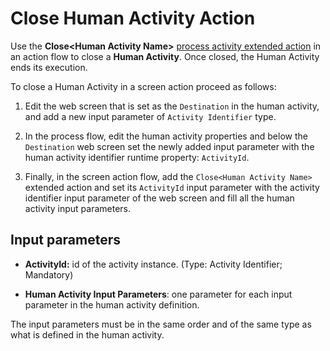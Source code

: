 # Close Human Activity Action

Use the **Close&lt;Human Activity Name&gt;** [process activity extended action](intro.md) in an action flow to close a **Human Activity**. Once closed, the Human Activity ends its execution.

To close a Human Activity in a screen action proceed as follows:

1. Edit the web screen that is set as the `Destination` in the human activity, and add a new input parameter of `Activity Identifier` type.

2. In the process flow, edit the human activity properties and below the `Destination` web screen set the newly added input parameter with the human activity identifier runtime property: `ActivityId`.

3. Finally, in the screen action flow, add the `Close<Human Activity Name>` extended action and set its `ActivityId` input parameter with the activity identifier input parameter of the web screen and fill all the human activity input parameters.

## Input parameters

* **ActivityId:** id of the activity instance. (Type: Activity Identifier; Mandatory)

* **Human Activity Input Parameters**: one parameter for each input parameter in the human activity definition.

<div class="warning" markdown="1">

The input parameters must be in the same order and of the same type as what is defined in the human activity.

</div>

